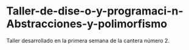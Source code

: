 # Taller-de-dise-o-y-programaci-n-Abstracciones-y-polimorfismo
Taller desarrollado en la primera semana de la cantera número 2.
